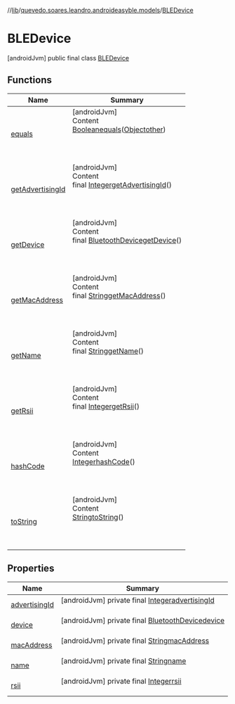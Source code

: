 //[lib](../../index.md)/[quevedo.soares.leandro.androideasyble.models](../index.md)/[BLEDevice](index.md)



# BLEDevice  
 [androidJvm] public final class [BLEDevice](index.md)   


## Functions  
  
|  Name|  Summary| 
|---|---|
| <a name="kotlin/Any/equals/#kotlin.Any?/PointingToDeclaration/"></a>[equals](index.md#%5Bkotlin%2FAny%2Fequals%2F%23kotlin.Any%3F%2FPointingToDeclaration%2F%5D%2FFunctions%2F1490279807)| <a name="kotlin/Any/equals/#kotlin.Any?/PointingToDeclaration/"></a>[androidJvm]  <br>Content  <br>[Boolean](https://docs.oracle.com/javase/8/docs/api/java/lang/Boolean.html)[equals](index.md#%5Bkotlin%2FAny%2Fequals%2F%23kotlin.Any%3F%2FPointingToDeclaration%2F%5D%2FFunctions%2F1490279807)([Object](https://docs.oracle.com/javase/8/docs/api/java/lang/Object.html)[other](index.md#%5Bkotlin%2FAny%2Fequals%2F%23kotlin.Any%3F%2FPointingToDeclaration%2F%5D%2FFunctions%2F1490279807))  <br>  <br><br><br>
| <a name="quevedo.soares.leandro.androideasyble.models/BLEDevice/<get-advertisingId>/#/PointingToDeclaration/"></a>[getAdvertisingId](get-advertising-id.md)| <a name="quevedo.soares.leandro.androideasyble.models/BLEDevice/<get-advertisingId>/#/PointingToDeclaration/"></a>[androidJvm]  <br>Content  <br>final [Integer](https://docs.oracle.com/javase/8/docs/api/java/lang/Integer.html)[getAdvertisingId](get-advertising-id.md)()  <br>  <br><br><br>
| <a name="quevedo.soares.leandro.androideasyble.models/BLEDevice/<get-device>/#/PointingToDeclaration/"></a>[getDevice](get-device.md)| <a name="quevedo.soares.leandro.androideasyble.models/BLEDevice/<get-device>/#/PointingToDeclaration/"></a>[androidJvm]  <br>Content  <br>final [BluetoothDevice](https://developer.android.com/reference/kotlin/android/bluetooth/BluetoothDevice.html)[getDevice](get-device.md)()  <br>  <br><br><br>
| <a name="quevedo.soares.leandro.androideasyble.models/BLEDevice/<get-macAddress>/#/PointingToDeclaration/"></a>[getMacAddress](get-mac-address.md)| <a name="quevedo.soares.leandro.androideasyble.models/BLEDevice/<get-macAddress>/#/PointingToDeclaration/"></a>[androidJvm]  <br>Content  <br>final [String](https://docs.oracle.com/javase/8/docs/api/java/lang/String.html)[getMacAddress](get-mac-address.md)()  <br>  <br><br><br>
| <a name="quevedo.soares.leandro.androideasyble.models/BLEDevice/<get-name>/#/PointingToDeclaration/"></a>[getName](get-name.md)| <a name="quevedo.soares.leandro.androideasyble.models/BLEDevice/<get-name>/#/PointingToDeclaration/"></a>[androidJvm]  <br>Content  <br>final [String](https://docs.oracle.com/javase/8/docs/api/java/lang/String.html)[getName](get-name.md)()  <br>  <br><br><br>
| <a name="quevedo.soares.leandro.androideasyble.models/BLEDevice/<get-rsii>/#/PointingToDeclaration/"></a>[getRsii](get-rsii.md)| <a name="quevedo.soares.leandro.androideasyble.models/BLEDevice/<get-rsii>/#/PointingToDeclaration/"></a>[androidJvm]  <br>Content  <br>final [Integer](https://docs.oracle.com/javase/8/docs/api/java/lang/Integer.html)[getRsii](get-rsii.md)()  <br>  <br><br><br>
| <a name="kotlin/Any/hashCode/#/PointingToDeclaration/"></a>[hashCode](index.md#%5Bkotlin%2FAny%2FhashCode%2F%23%2FPointingToDeclaration%2F%5D%2FFunctions%2F1490279807)| <a name="kotlin/Any/hashCode/#/PointingToDeclaration/"></a>[androidJvm]  <br>Content  <br>[Integer](https://docs.oracle.com/javase/8/docs/api/java/lang/Integer.html)[hashCode](index.md#%5Bkotlin%2FAny%2FhashCode%2F%23%2FPointingToDeclaration%2F%5D%2FFunctions%2F1490279807)()  <br>  <br><br><br>
| <a name="quevedo.soares.leandro.androideasyble.models/BLEDevice/toString/#/PointingToDeclaration/"></a>[toString](to-string.md)| <a name="quevedo.soares.leandro.androideasyble.models/BLEDevice/toString/#/PointingToDeclaration/"></a>[androidJvm]  <br>Content  <br>[String](https://docs.oracle.com/javase/8/docs/api/java/lang/String.html)[toString](to-string.md)()  <br>  <br><br><br>


## Properties  
  
|  Name|  Summary| 
|---|---|
| <a name="quevedo.soares.leandro.androideasyble.models/BLEDevice/advertisingId/#/PointingToDeclaration/"></a>[advertisingId](index.md#%5Bquevedo.soares.leandro.androideasyble.models%2FBLEDevice%2FadvertisingId%2F%23%2FPointingToDeclaration%2F%5D%2FProperties%2F1490279807)| <a name="quevedo.soares.leandro.androideasyble.models/BLEDevice/advertisingId/#/PointingToDeclaration/"></a> [androidJvm] private final [Integer](https://docs.oracle.com/javase/8/docs/api/java/lang/Integer.html)[advertisingId](index.md#%5Bquevedo.soares.leandro.androideasyble.models%2FBLEDevice%2FadvertisingId%2F%23%2FPointingToDeclaration%2F%5D%2FProperties%2F1490279807)  <br>   <br>
| <a name="quevedo.soares.leandro.androideasyble.models/BLEDevice/device/#/PointingToDeclaration/"></a>[device](index.md#%5Bquevedo.soares.leandro.androideasyble.models%2FBLEDevice%2Fdevice%2F%23%2FPointingToDeclaration%2F%5D%2FProperties%2F1490279807)| <a name="quevedo.soares.leandro.androideasyble.models/BLEDevice/device/#/PointingToDeclaration/"></a> [androidJvm] private final [BluetoothDevice](https://developer.android.com/reference/kotlin/android/bluetooth/BluetoothDevice.html)[device](index.md#%5Bquevedo.soares.leandro.androideasyble.models%2FBLEDevice%2Fdevice%2F%23%2FPointingToDeclaration%2F%5D%2FProperties%2F1490279807)  <br>   <br>
| <a name="quevedo.soares.leandro.androideasyble.models/BLEDevice/macAddress/#/PointingToDeclaration/"></a>[macAddress](index.md#%5Bquevedo.soares.leandro.androideasyble.models%2FBLEDevice%2FmacAddress%2F%23%2FPointingToDeclaration%2F%5D%2FProperties%2F1490279807)| <a name="quevedo.soares.leandro.androideasyble.models/BLEDevice/macAddress/#/PointingToDeclaration/"></a> [androidJvm] private final [String](https://docs.oracle.com/javase/8/docs/api/java/lang/String.html)[macAddress](index.md#%5Bquevedo.soares.leandro.androideasyble.models%2FBLEDevice%2FmacAddress%2F%23%2FPointingToDeclaration%2F%5D%2FProperties%2F1490279807)  <br>   <br>
| <a name="quevedo.soares.leandro.androideasyble.models/BLEDevice/name/#/PointingToDeclaration/"></a>[name](index.md#%5Bquevedo.soares.leandro.androideasyble.models%2FBLEDevice%2Fname%2F%23%2FPointingToDeclaration%2F%5D%2FProperties%2F1490279807)| <a name="quevedo.soares.leandro.androideasyble.models/BLEDevice/name/#/PointingToDeclaration/"></a> [androidJvm] private final [String](https://docs.oracle.com/javase/8/docs/api/java/lang/String.html)[name](index.md#%5Bquevedo.soares.leandro.androideasyble.models%2FBLEDevice%2Fname%2F%23%2FPointingToDeclaration%2F%5D%2FProperties%2F1490279807)  <br>   <br>
| <a name="quevedo.soares.leandro.androideasyble.models/BLEDevice/rsii/#/PointingToDeclaration/"></a>[rsii](index.md#%5Bquevedo.soares.leandro.androideasyble.models%2FBLEDevice%2Frsii%2F%23%2FPointingToDeclaration%2F%5D%2FProperties%2F1490279807)| <a name="quevedo.soares.leandro.androideasyble.models/BLEDevice/rsii/#/PointingToDeclaration/"></a> [androidJvm] private final [Integer](https://docs.oracle.com/javase/8/docs/api/java/lang/Integer.html)[rsii](index.md#%5Bquevedo.soares.leandro.androideasyble.models%2FBLEDevice%2Frsii%2F%23%2FPointingToDeclaration%2F%5D%2FProperties%2F1490279807)  <br>   <br>

